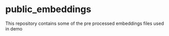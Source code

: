 # public_embeddings
This repository contains some of the pre processed embeddings files used in demo
